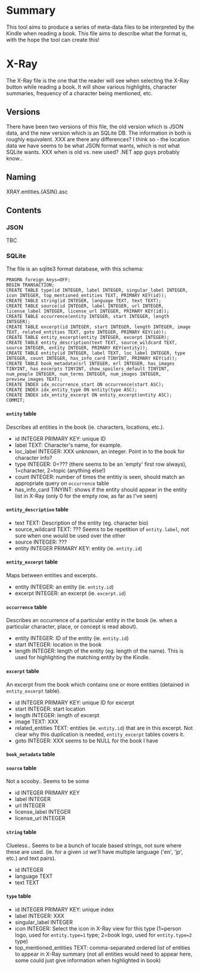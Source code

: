 # Summary
This tool aims to produce a series of meta-data files to be interpreted by the Kindle when reading a book.  This file aims to describe what the format is, with the hope the tool can create this!

# X-Ray
The X-Ray file is the one that the reader will see when selecting the X-Ray button while reading a book.  It will show various highlights, character summaries, frequency of a character being mentioned, etc.

## Versions
There have been two versions of this file, the old version which is JSON data, and the new version which is an SQLite DB.  The information in both is roughly equivalent.
XXX are there any differences?  I think so - the location data we have seems to be what JSON format wants, which is not what SQLite wants.
XXX when is old vs. new used?  .NET app guys probably know..

## Naming
XRAY.entities.{ASIN}.asc

## Contents
### JSON
TBC

### SQLite
The file is an sqlite3 format database, with this schema:
```
PRAGMA foreign_keys=OFF;
BEGIN TRANSACTION;
CREATE TABLE type(id INTEGER, label INTEGER, singular_label INTEGER, icon INTEGER, top_mentioned_entities TEXT, PRIMARY KEY(id));
CREATE TABLE string(id INTEGER, language TEXT, text TEXT);
CREATE TABLE source(id INTEGER, label INTEGER, url INTEGER, license_label INTEGER, license_url INTEGER, PRIMARY KEY(id));
CREATE TABLE occurrence(entity INTEGER, start INTEGER, length INTEGER);
CREATE TABLE excerpt(id INTEGER, start INTEGER, length INTEGER, image TEXT, related_entities TEXT, goto INTEGER, PRIMARY KEY(id));
CREATE TABLE entity_excerpt(entity INTEGER, excerpt INTEGER);
CREATE TABLE entity_description(text TEXT, source_wildcard TEXT, source INTEGER, entity INTEGER, PRIMARY KEY(entity));
CREATE TABLE entity(id INTEGER, label TEXT, loc_label INTEGER, type INTEGER, count INTEGER, has_info_card TINYINT, PRIMARY KEY(id));
CREATE TABLE book_metadata(srl INTEGER, erl INTEGER, has_images TINYINT, has_excerpts TINYINT, show_spoilers_default TINYINT, num_people INTEGER, num_terms INTEGER, num_images INTEGER, preview_images TEXT);
CREATE INDEX idx_occurrence_start ON occurrence(start ASC);
CREATE INDEX idx_entity_type ON entity(type ASC);
CREATE INDEX idx_entity_excerpt ON entity_excerpt(entity ASC);
COMMIT;
```
#### `entity` table
Describes all entities in the book (ie. characters, locations, etc.).  

* id INTEGER PRIMARY KEY: unique ID
* label TEXT: Character's name, for example.
* loc_label INTEGER: XXX unknown, an integer.  Point in to the book for character info?
* type INTEGER: 0=??? (there seems to be an 'empty' first row always), 1=character, 2=topic (anything else!)
* count INTEGER: number of times the entitiy is seen, should match an appropriate query on `occurrence` table
* has_info_card TINYINT: shows if the entity should appear in the entity list in X-Ray (only 0 for the empty row, as far as I've seen)

#### `entity_description` table

* text TEXT: Description of the entity (eg. character bio)
* source_wildcard TEXT: ??? Seems to be repetition of `entity.label`, not sure when one would be used over the other
* source INTEGER: ??? 
* entity INTEGER PRIMARY KEY: entity (ie. `entity.id`)

#### `entity_excerpt` table
Maps between entities and excerpts.

* entity INTEGER: an entity (ie. `entity.id`)
* excerpt INTEGER: an excerpt (ie. `excerpt.id`)

#### `occurrence` table
Describes an occurrence of a particular entity in the book (ie. when a particular character, place, or concept is read about).

* entity INTEGER: ID of the entity (ie. `entity.id`)
* start INTEGER: location in the book
* length INTEGER: length of the entity (eg. length of the name).  This is used for highlighting the matching entity by the Kindle.

#### `excerpt` table
An excerpt from the book which contains one or more entities (detained in `entity_excerpt` table).

* id INTEGER PRIMARY KEY: unique ID for excerpt
* start INTEGER: start location
* length INTEGER: length of excerpt
* image TEXT: XXX
* related_entities TEXT: entities (ie. `entity.id`) that are in this excerpt.  Not clear why this duplication is needed, `entity_excerpt` tables covers it.
* goto INTEGER: XXX seems to be NULL for the book I have

#### `book_metadata` table
#### `source` table
Not a scooby..  Seems to be some 

* id INTEGER PRIMARY KEY
* label INTEGER
* url INTEGER
* license_label INTEGER
* license_url INTEGER

#### `string` table
Clueless.. Seems to be a bunch of locale based strings, not sure where these are used.  (ie. for a given `id` we'll have multiple language ('en', 'jp', etc.) and text pairs).

* id INTEGER
* language TEXT
* text TEXT

#### `type` table
* id INTEGER PRIMARY KEY: unique index
* label INTEGER: XXX 
* singular_label INTEGER
* icon INTEGER: Select the icon in X-Ray view for this type (1=person logo, used for `entity.type=1` type; 2=book logo, used for `entity.type=2` type) 
* top_mentioned_entities TEXT: comma-separated ordered list of entities to appear in X-Ray summary (not all entities would need to appear here, some could just give information when highlighted in book)
